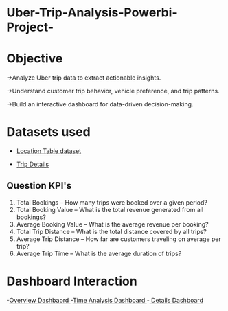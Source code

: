 # Uber-Trip-Analysis-Powerbi-Project-

# Objective

->Analyze Uber trip data to extract actionable insights.

->Understand customer trip behavior, vehicle preference, and trip patterns.

->Build an interactive dashboard for data-driven decision-making.

# Datasets used

- <a href = "https://github.com/MohithKumar8897/Uber-Trip-Analysis-Powerbi-Project-/blob/main/Location%20Table.xlsx">Location Table dataset</a>

- <a href = "https://github.com/MohithKumar8897/Uber-Trip-Analysis-Powerbi-Project-/blob/main/Uber%20Trip%20Details.xlsx">Trip Details</a>

## Question KPI's

1.	Total Bookings – How many trips were booked over a given period?
2.	Total Booking Value – What is the total revenue generated from all bookings?
3.	Average Booking Value – What is the average revenue per booking?
4.	Total Trip Distance – What is the total distance covered by all trips?
5.	Average Trip Distance – How far are customers traveling on average per trip?
6.	Average Trip Time – What is the average duration of trips?

# Dashboard Interaction 
-<a href ="https://github.com/MohithKumar8897/Uber-Trip-Analysis-Powerbi-Project-/blob/main/Uber%20Data%20Analysis%20overview%20Dashboard.png">Overview Dashbaord </a>
-<a href ="https://github.com/MohithKumar8897/Uber-Trip-Analysis-Powerbi-Project-/blob/main/Uber%20Data%20Analysis%20Time%20Analysis.png">Time Analysis Dashboard </a>
-<a href ="https://github.com/MohithKumar8897/Uber-Trip-Analysis-Powerbi-Project-/blob/main/Uber%20Data%20Analysis%20Detailes%20Dashboard.png"> Details Dashboard </a>
